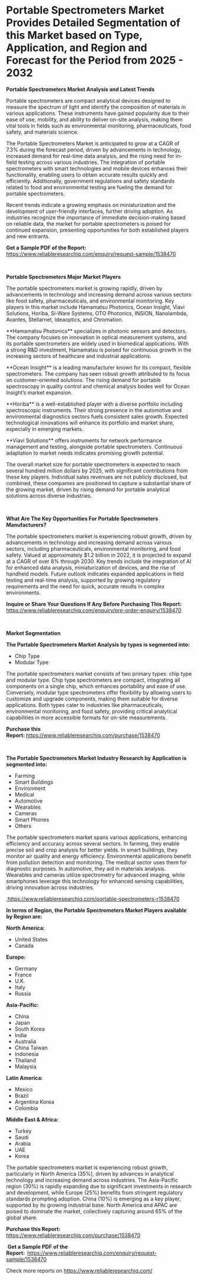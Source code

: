 <p><h1>Portable Spectrometers Market Provides Detailed Segmentation of this Market based on Type, Application, and Region and Forecast for the Period from 2025 - 2032</h1></p><p><strong>Portable Spectrometers Market Analysis and Latest Trends</strong></p>
<p><p>Portable spectrometers are compact analytical devices designed to measure the spectrum of light and identify the composition of materials in various applications. These instruments have gained popularity due to their ease of use, mobility, and ability to deliver on-site analysis, making them vital tools in fields such as environmental monitoring, pharmaceuticals, food safety, and materials science.</p><p>The Portable Spectrometers Market is anticipated to grow at a CAGR of 7.3% during the forecast period, driven by advancements in technology, increased demand for real-time data analysis, and the rising need for in-field testing across various industries. The integration of portable spectrometers with smart technologies and mobile devices enhances their functionality, enabling users to obtain accurate results quickly and efficiently. Additionally, government regulations and safety standards related to food and environmental testing are fueling the demand for portable spectrometers.</p><p>Recent trends indicate a growing emphasis on miniaturization and the development of user-friendly interfaces, further driving adoption. As industries recognize the importance of immediate decision-making based on reliable data, the market for portable spectrometers is poised for continued expansion, presenting opportunities for both established players and new entrants.</p></p>
<p><strong>Get a Sample PDF of the Report:&nbsp;</strong> <a href="https://www.reliableresearchiq.com/enquiry/request-sample/1538470?utm_campaign=2883&utm_medium=2&utm_source=Github&utm_content=ia&utm_term=06042025&utm_id=portable-spectrometers">https://www.reliableresearchiq.com/enquiry/request-sample/1538470</a></p>
<p>&nbsp;</p>
<p><strong>Portable Spectrometers Major Market Players</strong></p>
<p><p>The portable spectrometers market is growing rapidly, driven by advancements in technology and increasing demand across various sectors like food safety, pharmaceuticals, and environmental monitoring. Key players in this market include Hamamatsu Photonics, Ocean Insight, Viavi Solutions, Horiba, Si-Ware Systems, OTO Photonics, INSION, Nanolambda, Avantes, Stellarnet, Ideaoptics, and Chromation.</p><p>**Hamamatsu Photonics** specializes in photonic sensors and detectors. The company focuses on innovation in optical measurement systems, and its portable spectrometers are widely used in biomedical applications. With a strong R&D investment, Hamamatsu is poised for continuous growth in the increasing sectors of healthcare and industrial applications.</p><p>**Ocean Insight** is a leading manufacturer known for its compact, flexible spectrometers. The company has seen robust growth attributed to its focus on customer-oriented solutions. The rising demand for portable spectroscopy in quality control and chemical analysis bodes well for Ocean Insight’s market expansion.</p><p>**Horiba** is a well-established player with a diverse portfolio including spectroscopic instruments. Their strong presence in the automotive and environmental diagnostics sectors fuels consistent sales growth. Expected technological innovations will enhance its portfolio and market share, especially in emerging markets.</p><p>**Viavi Solutions** offers instruments for network performance management and testing, alongside portable spectrometers. Continuous adaptation to market needs indicates promising growth potential. </p><p>The overall market size for portable spectrometers is expected to reach several hundred million dollars by 2025, with significant contributions from these key players. Individual sales revenues are not publicly disclosed, but combined, these companies are positioned to capture a substantial share of the growing market, driven by rising demand for portable analytical solutions across diverse industries.</p></p>
<p>&nbsp;</p>
<p><strong>What Are The Key Opportunities For Portable Spectrometers Manufacturers?</strong></p>
<p><p>The portable spectrometers market is experiencing robust growth, driven by advancements in technology and increasing demand across various sectors, including pharmaceuticals, environmental monitoring, and food safety. Valued at approximately $1.2 billion in 2022, it is projected to expand at a CAGR of over 8% through 2030. Key trends include the integration of AI for enhanced data analysis, miniaturization of devices, and the rise of handheld models. Future outlook indicates expanded applications in field testing and real-time analysis, supported by growing regulatory requirements and the need for quick, accurate results in complex environments.</p></p>
<p><strong>Inquire or Share Your Questions If Any Before Purchasing This Report:</strong> <a href="https://www.reliableresearchiq.com/enquiry/pre-order-enquiry/1538470?utm_campaign=2883&utm_medium=2&utm_source=Github&utm_content=ia&utm_term=06042025&utm_id=portable-spectrometers">https://www.reliableresearchiq.com/enquiry/pre-order-enquiry/1538470</a></p>
<p>&nbsp;</p>
<p><strong>Market Segmentation</strong></p>
<p><strong>The Portable Spectrometers Market Analysis by types is segmented into:</strong></p>
<p><ul><li>Chip Type</li><li>Modular Type</li></ul></p>
<p><p>The portable spectrometers market consists of two primary types: chip type and modular type. Chip type spectrometers are compact, integrating all components on a single chip, which enhances portability and ease of use. Conversely, modular type spectrometers offer flexibility by allowing users to customize and upgrade components, making them suitable for diverse applications. Both types cater to industries like pharmaceuticals, environmental monitoring, and food safety, providing critical analytical capabilities in more accessible formats for on-site measurements.</p></p>
<p><strong>Purchase this Report:&nbsp;</strong><a href="https://www.reliableresearchiq.com/purchase/1538470?utm_campaign=2883&utm_medium=2&utm_source=Github&utm_content=ia&utm_term=06042025&utm_id=portable-spectrometers">https://www.reliableresearchiq.com/purchase/1538470</a></p>
<p>&nbsp;</p>
<p><strong>The Portable Spectrometers Market Industry Research by Application is segmented into:</strong></p>
<p><ul><li>Farming</li><li>Smart Buildings</li><li>Environment</li><li>Medical</li><li>Automotive</li><li>Wearables</li><li>Cameras</li><li>Smart Phones</li><li>Others</li></ul></p>
<p><p>The portable spectrometers market spans various applications, enhancing efficiency and accuracy across several sectors. In farming, they enable precise soil and crop analysis for better yields. In smart buildings, they monitor air quality and energy efficiency. Environmental applications benefit from pollution detection and monitoring. The medical sector uses them for diagnostic purposes. In automotive, they aid in materials analysis. Wearables and cameras utilize spectrometry for advanced imaging, while smartphones leverage this technology for enhanced sensing capabilities, driving innovation across industries.</p></p>
<p><a href="https://www.reliableresearchiq.com/portable-spectrometers-r1538470?utm_campaign=2883&utm_medium=2&utm_source=Github&utm_content=ia&utm_term=06042025&utm_id=portable-spectrometers">&nbsp;https://www.reliableresearchiq.com/portable-spectrometers-r1538470</a></p>
<p><strong>In terms of Region, the Portable Spectrometers Market Players available by Region are:</strong></p>
<p>
    <p> <strong> North America: </strong>
        <ul>
            <li>United States</li>
            <li>Canada</li>
        </ul>
        </p> 
    <p> <strong> Europe: </strong>
        <ul>
            <li>Germany</li>
            <li>France</li>
            <li>U.K.</li>
            <li>Italy</li>
            <li>Russia</li>
        </ul>
        </p> 
    <p> <strong> Asia-Pacific: </strong>
        <ul>
            <li>China</li>
            <li>Japan</li>
            <li>South Korea</li>
            <li>India</li>
            <li>Australia</li>
            <li>China Taiwan</li>
            <li>Indonesia</li>
            <li>Thailand</li>
            <li>Malaysia</li>
        </ul>
        </p> 
    <p> <strong> Latin America: </strong>
        <ul>
            <li>Mexico</li>
            <li>Brazil</li>
            <li>Argentina Korea</li>
            <li>Colombia</li>
        </ul>
        </p> 
    <p> <strong> Middle East & Africa: </strong>
        <ul>
            <li>Turkey</li>
            <li>Saudi</li>
            <li>Arabia</li>
            <li>UAE</li>
            <li>Korea</li>
        </ul>
    </p>
    </p>
<p><p>The portable spectrometers market is experiencing robust growth, particularly in North America (35%), driven by advances in analytical technology and increasing demand across industries. The Asia-Pacific region (30%) is rapidly expanding due to significant investments in research and development, while Europe (25%) benefits from stringent regulatory standards prompting adoption. China (10%) is emerging as a key player, supported by its growing industrial base. North America and APAC are poised to dominate the market, collectively capturing around 65% of the global share.</p></p>
<p><strong>Purchase this Report: </strong><a href="https://www.reliableresearchiq.com/purchase/1538470?utm_campaign=2883&utm_medium=2&utm_source=Github&utm_content=ia&utm_term=06042025&utm_id=portable-spectrometers">https://www.reliableresearchiq.com/purchase/1538470</a></p>
<p>&nbsp;<strong>Get a Sample PDF of the Report:&nbsp;&nbsp;</strong><a href="https://www.reliableresearchiq.com/enquiry/request-sample/1538470?utm_campaign=2883&utm_medium=2&utm_source=Github&utm_content=ia&utm_term=06042025&utm_id=portable-spectrometers">https://www.reliableresearchiq.com/enquiry/request-sample/1538470</a></p>
<p><strong></strong></p>
<p>Check more reports on <a href="https://www.reliableresearchiq.com/?utm_campaign=2883&utm_medium=2&utm_source=Github&utm_content=ia&utm_term=06042025&utm_id=portable-spectrometers">https://www.reliableresearchiq.com/</a></p>
